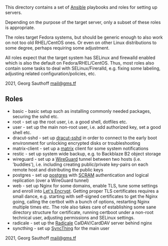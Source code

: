 This directory contains a set of [Ansible][ansible] playbooks and
roles for setting up servers.

Depending on the purpose of the target server, only a subset of
these roles is appropriate.

The roles target Fedora systems, but should be generic enough to also
work on not too old RHEL/CentOS ones. Or even on other Linux distributions
to some degree, perhaps requiring some adjustment.

All roles expect that the target system has SELinux and firewalld
enabled which is also the default on Fedora/RHEL/CentOS. Thus,
most roles also contain some tasks to deal with
SELinux/Fireralld, e.g. fixing some labeling, adjusting related
configuration/policies, etc.

2021, Georg Sauthoff <mail@gms.tf>

## Roles

- basic - basic setup such as installing commonly needed
  packages, securing the sshd etc.
- root - set up the root user, i.e. a good shell, dotfiles etc.
- user - set up the main non-root user, i.e. add authorized key,
  set a good shell etc.
- dracut-sshd - set up [dracut-sshd][dsd] in order to connect to
  the early boot environment for unlocking encrypted disks or
  troubleshooting
- matrix-client - set up a [matrix][mtx] client for some system
  notifications
- restic - set up system wide backup, e.g. to Backblaze B2 object
  storage
- wireguard - set up a [WireGuard][wg] tunnel between two hosts (i.e.
  'buddies'), i.e. including creating public/private key-pairs on
  each remote host and distributing the public keys
- postgres - set up [postgres][pg] with [SCRAM][scram] authentication and
  logical replication (over a WireGuard tunnel)
- web - set up Nginx for some domains, enable TLS, tune some
  settings and enroll into [Let's Encrypt][le]. Getting proper
  TLS certificates requires a small dance, e.g. starting with
  self-signed certificates to get the Nginx going, calling the
  certbot with a bunch of options, restarting Nginx multiple
  times etc. The role also takes care of establishing some sane
  directory structure for certificate, running certboot under
  a non-root technical user, adjusting permissions and SELinux
  settings.
- radicale - set up the [Radicale][rc] CalDAV/CardDAV server
  behind nginx
- syncthing - set up [SyncThing][st] for the main user



2021, Georg Sauthoff <mail@gms.tf>

[ansible]: https://en.wikipedia.org/wiki/Ansible_(software)
[dsd]: https://github.com/gsauthof/dracut-sshd
[mtx]: https://en.wikipedia.org/wiki/Matrix_(protocol)
[wg]: https://en.wikipedia.org/wiki/WireGuard
[scram]: https://en.wikipedia.org/wiki/Salted_Challenge_Response_Authentication_Mechanism
[pg]: https://en.wikipedia.org/wiki/PostgreSQL
[le]: https://en.wikipedia.org/wiki/Let%27s_Encrypt
[rc]: https://radicale.org
[st]: https://en.wikipedia.org/wiki/Syncthing
